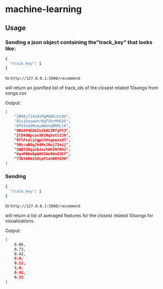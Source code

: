 # machine-learning

## Usage

### Sending a json object containing the"track_key" that looks like:
```sh
{
  "track_key": 1
}
```

to `http://127.0.0.1:5000/recommend`

will return an jsonified list of track_ids of the closest related 10songs from songs.csv

Output:
```sh
[
    "2RM4jf1Xa9zPgMGRDiht8O",
    "02s1Voowwhr0qTSOrMVEXk",
    "6PIdcDdMuoyAWeVqMRMLlR",
    "0MiAP4EQGIuikH23RTyP53",
    "2lD4dQpcac8H2Rq5nttJJh",
    "07lPxulz2gpCAVvgemzedl",
    "5MccaBOgJh4MsJNoj72eij",
    "3QBTZEqaCbJxztWh5NTKHs",
    "6yoM6KoDpWXKIWo9UnZ3Ef",
    "7Jbt6KWzS8cpP1xnW0tQ96"
]
```

### Sending 
```sh
{
  "track_key": 1
}
```

to `http://127.0.0.1:5000/recommend`

will return a list of averaged features for the closest related 10songs for visualizations.

Output:
```sh
[
    0.06,
    0.73,
    0.42,
    0.0,
    0.12,
    1.0,
    0.41,
    0.25
]
```